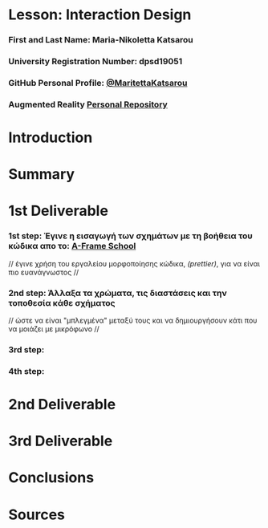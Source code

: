 # Lesson: Interaction Design

### First and Last Name: Maria-Nikoletta Katsarou
### University Registration Number: dpsd19051
### GitHub Personal Profile: [@MaritettaKatsarou](https://github.com/MaritettaKatsarou)
### Augmented Reality [Personal Repository](https://maritettakatsarou.github.io/Augmented-Reality/)

# Introduction

# Summary


# 1st Deliverable
### 1st step: Έγινε η εισαγωγή των σχημάτων με τη βοήθεια του κώδικα απο το: [A-Frame School](https://glitch.com/~aframe-school-position) 
 // έγινε χρήση του εργαλείου μορφοποίησης κώδικα, *(prettier)*, για να είναι πιο ευανάγνωστος //
### 2nd step: Άλλαξα τα χρώματα, τις διαστάσεις και την τοποθεσία κάθε σχήματος 
 // ώστε να είναι "μπλεγμένα" μεταξύ τους και να δημιουργήσουν κάτι που να μοιάζει με μικρόφωνο //
### 3rd step:
### 4th step:

# 2nd Deliverable


# 3rd Deliverable 


# Conclusions


# Sources
